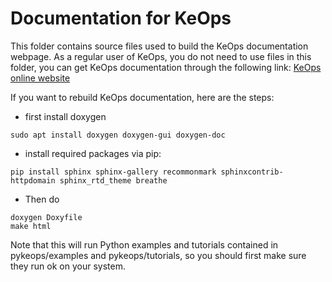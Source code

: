 
# Documentation for KeOps

This folder contains source files used to build the KeOps documentation webpage. As a regular user of KeOps, you do not need to use files in this folder, you can get KeOps documentation through the following link:
[KeOps online website](https://www.kernel-operations.io)

If you want to rebuild KeOps documentation, here are the steps: 


* first install doxygen

```
sudo apt install doxygen doxygen-gui doxygen-doc
```

* install required packages via pip:

```
pip install sphinx sphinx-gallery recommonmark sphinxcontrib-httpdomain sphinx_rtd_theme breathe
```

* Then do

```
doxygen Doxyfile
make html
```
Note that this will run Python examples and tutorials contained in pykeops/examples and pykeops/tutorials, so you should first make sure they run ok on your system.
